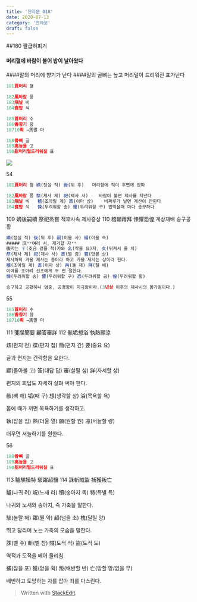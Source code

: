 ```yaml
---
title: '천자문 018'
date: 2020-07-13
category: '천자문'
draft: false
---
```

##180  팔굽혀펴기
 #### 머리혈에 바람이 불어 밥이 날아왔다
####말의 머리에 향기가 난다
####말의 골뼈는 높고 머리털이 드리워진 표가난다

```js
181頁머리 혈

182風바람 풍
183飛날 비
184食밥 식

185首머리 수
186香향기 향
18710획 →馬말 마

188骨뼈 골
189高높을 고
190髟머리털드리워질 표

```
![](https://i.ibb.co/Y3cw2nN/Screen-Shot-2020-07-13-at-12-05-05-PM.png)


54
```js
181頁머리 혈 嫡(정실 적) 後(뒤 후)   머리혈에 적이 후면에 있따

182風바람 풍 祭(제사 제) 祀(제사 사)    바람이 불면 제사를 지낸다
183飛날 비   稽(조아릴 계) 斎(이마 상)    비짜루가 날면 계산이 안된다
184食밥 식   悚(두려워할 송) 懼(두려워할 구) 밥먹을때 마다 송구하다
```
109 嫡後嗣續 祭祀烝嘗 적후사속 제사증상
110 稽顙再拜 悚懼恐惶 계상재배 송구공황
```js
嫡(정실 적) 後(뒤 후) 嗣(이을 사) 續(이을 속)
##### 庶**여러 서, 제거할 자**
後자는 彳(조금 걸을 척)자와 幺(작을 요)자, 夂(뒤져서 올 치)
祭(제사 제) 祀(제사 사) 蒸(찔 증) 嘗(맛볼 상)
제사하되 겨울 제사는 증이라 하고 가을 제사는 상이라 한다.
稽(조아릴 계) 斎(이마 상) 再(둘 재) 拜(절 배)
이마를 조아려 선조에게 두 번 절한다.
悚(두려워할 송) 懼(두려워할 구) 恐(두려워할 공) 惶(두려워할 황)

송구하고 공황하니 엄중, 공경함이 지극함이라.(3년상 이후의 제사시의 몸가짐이다.)
```
55
```js
185首머리 수
186香향기 향
18710획 →馬말 마
```
111 箋牒簡要 顧答審詳 
112 骸垢想浴 執熱願涼 


烗(편지 전) 牒(편지 첩) 簡(편지 간) 要(중요 요)

글과 편지는 간략함을 요한다.

顧(돌아볼 고) 答(대답 답) 審(살필 심) 詳(자세할 상)

편지의 회답도 자세히 살펴 써야 한다.

骸(뼈 해) 垢(때 구) 想(생각할 상) 浴(목욕할 욕)

몸에 때가 끼면 목욕하기를 생각하고.

執(잡을 집) 熱(더울 열) 願(원할 원) 凉(서늘할 량)

더우면 서늘하기를 원한다.

56
```js
188骨뼈 골
189高높을 고
190髟머리털드리워질 표
```
113 驢騾犢特 駭躍超驤 
114 誅斬賊盜 捕獲叛亡 

驢(나귀 려) 岲(노새 라) 犢(송아지 독) 特(특별 특)

나귀와 노새와 송아지, 즉 가축을 말한다.

駭(놀랄 해) 躍(뛸 약) 超(넘을 초) 槐(달릴 양)

뛰고 달리며 노는 가축의 모습을 말한다.

誅(벨 주) 斬(벨 참) 賊(도적 적) 盜(도적 도)

역적과 도적을 베어 물리침.

捕(잡을 포) 獲(얻을 획) 叛(배반할 반) 亡(망할 망/없을 무)

배반하고  도망하는  자를  잡아  죄를  다스린다.
> Written with [StackEdit](https://stackedit.io/).
<!--stackedit_data:
eyJoaXN0b3J5IjpbLTEzMDA1MzI3NjIsLTY5OTgxMzE1Myw3MT
U5Njc5MzQsMzQ4NjE0MTE0LDM2ODI0MzMzNCw4MjA2NDQyNjIs
NDE0MzE5NzAsLTE2Njk2NzQ0MjMsMTQxNDQ2MzYyMyw4OTI2Nj
AyNzksOTYyODE0NjYsLTE4NTc2NTMwNTEsLTIxNTY5MDk5Myw3
NjI4ODAzNDEsNzk3OTM0MTcxLC0xNDgzNDc5NzAsOTkwODUzMz
Y2LDgyMTcyNDQ5N119
-->